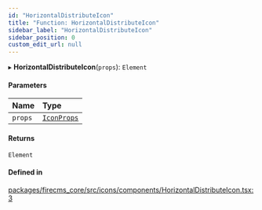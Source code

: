 ```yaml
---
id: "HorizontalDistributeIcon"
title: "Function: HorizontalDistributeIcon"
sidebar_label: "HorizontalDistributeIcon"
sidebar_position: 0
custom_edit_url: null
---
```


▸ **HorizontalDistributeIcon**(`props`): `Element`

#### Parameters

| Name | Type |
| :------ | :------ |
| `props` | [`IconProps`](../types/IconProps.md) |

#### Returns

`Element`

#### Defined in

[packages/firecms_core/src/icons/components/HorizontalDistributeIcon.tsx:3](https://github.com/FireCMSco/firecms/blob/d45f3739/packages/firecms_core/src/icons/components/HorizontalDistributeIcon.tsx#L3)
